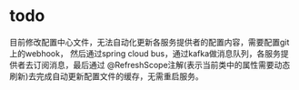 # todo
目前修改配置中心文件，无法自动化更新各服务提供者的配置内容，需要配置git上的webhook，
然后通过spring cloud bus，通过kafka做消息队列，各服务提供者去订阅消息，最后通过
@RefreshScope注解(表示当前类中的属性需要动态刷新)去完成自动更新配置文件的缓存，无需重启服务。
